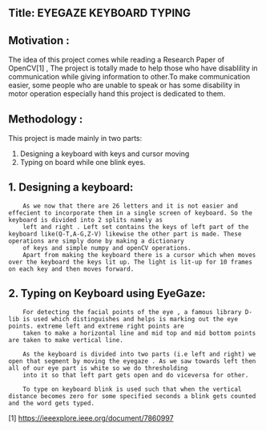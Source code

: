 

## Title: EYEGAZE KEYBOARD TYPING

## Motivation : 
The idea of this project comes while reading a Research Paper of OpenCV[1] , The project is totally made to help those who have disablility in communication while 
giving information to other.To make communication easier, some people who are unable to speak or has some disability in motor operation especially hand this project
is dedicated to them.

## Methodology :
This project is made mainly in two parts:
  1. Designing a keyboard with keys and cursor moving
  2. Typing on board while one blink eyes.

  ## 1. Designing a keyboard:
        As we now that there are 26 letters and it is not easier and effecient to incorporate them in a single screen of keyboard. So the keyboard is divided into 2 splits namely as 
        left and right . Left set contains the keys of left part of the keyboard like(Q-T,A-G,Z-V) likewise the other part is made. These operations are simply done by making a dictionary
        of keys and simple numpy and openCV operations.
        Apart from making the keyboard there is a cursor which when moves over the keyboard the keys lit up. The light is lit-up for 10 frames on each key and then moves forward.
        
  ## 2. Typing on Keyboard using EyeGaze:
        For detecting the facial points of the eye , a famous library D-lib is used which distinguishes and helps is marking out the eye points. extreme left and extreme right points are
        taken to make a horizontal line and mid top and mid bottom points are taken to make vertical line.
        
        As the keyboard is divided into two parts (i.e left and right) we open that segment by moving the eyegaze . As we saw towards left then all of our eye part is white so we do thresholding
        into it so that left part gets open and do viceversa for other.
        
        To type on keyboard blink is used such that when the vertical distance becomes zero for some specified seconds a blink gets counted and the word gets typed.
        
                 
        
        
        
        

[1] https://ieeexplore.ieee.org/document/7860997
